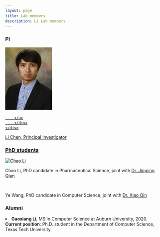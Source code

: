 ```yaml
---
layout: page
title: Lab members
description: Li Lab members
---
```



###  PI

<div class="container">
    <div class="row-fluid">
        <div class="span2">
                 <a href="../assets/pics/Chen.jpg">
            <img src="../assets/pics/Chen.jpg" height="200" width="150" title="Li Chen" alt="Li Chen"/>

        </a>
        </div>
    </div>
</div>
Li Chen, Principal Investigator 


<br/>


###  PhD students 


<div class="container">
    <div class="row-fluid">
        <div class="span2">
        <a href="../assets/pics/Chao.jpg">
            <img src="../assets/pics/Chao.jpg" height="200" width="200" title="Chao Li" alt="Chao Li"/>
        </a>
        </div>
    </div>
</div>

Chao Li, PhD candidate in Pharmaceutical Science, joint with [Dr. Jingjing Qian](http://www.auburn.edu/academic/pharmacy/directory/jingjing-qian.html)


<br/>


Ye Wang, PhD candidate in Computer Science, joint with [Dr. Xiao Qin](http://www.eng.auburn.edu/~xqin/index.html)


###  Alumni

<li> <strong>Gaoxiang Li</strong>, MS in Computer Science at Auburn University, 2020. 
<strong>Current position</strong>: Ph.D. student in the Department of Computer Science, Texas Tech University. 
    






